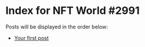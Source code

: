 # Index for NFT World #2991
Posts will be displayed in the order below:

- [Your first post](./001-first.md)

